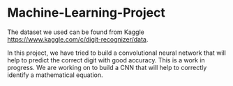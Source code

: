 # Machine-Learning-Project
The dataset we used can be found from Kaggle  https://www.kaggle.com/c/digit-recognizer/data.

In this project, we have tried to build a convolutional neural network that will help to predict the correct digit with good accuracy. This is a work in progress. We are working on to build a CNN that will help to correctly identify a mathematical equation.
